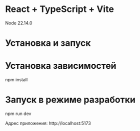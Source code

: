 # React + TypeScript + Vite

Node 22.14.0

# Установка и запуск

# Установка зависимостей
npm install

# Запуск в режиме разработки
npm run dev

Адрес приложения: http://localhost:5173